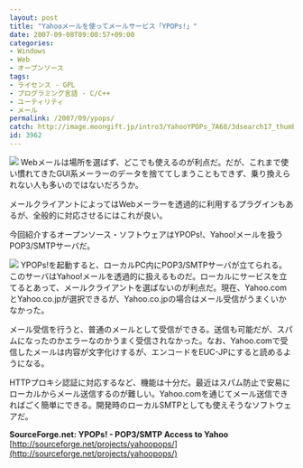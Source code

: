 ```yaml
---
layout: post
title: "Yahooメールを使ってメールサービス「YPOPs!」"
date: 2007-09-08T09:00:57+09:00
categories:
- Windows
- Web
- オープンソース
tags: 
- ライセンス - GPL
- プログラミング言語 - C/C++
- ユーティリティ
- メール
permalink: /2007/09/ypops/
catch: http://image.moongift.jp/intro3/YahooYPOPs_7A68/3dsearch17_thumb.png
id: 3962
---
```

[![](http://image.moongift.jp/intro3/YahooYPOPs_7A68/3dsearch16_thumb.png)](http://image.moongift.jp/intro3/YahooYPOPs_7A68/3dsearch162.png) Webメールは場所を選ばず、どこでも使えるのが利点だ。だが、これまで使い慣れてきたGUI系メーラーのデータを捨ててしまうこともできず、乗り換えられない人も多いのではないだろうか。   
  
メールクライアントによってはWebメーラーを透過的に利用するプラグインもあるが、全般的に対応させるにはこれが良い。   
  
今回紹介するオープンソース・ソフトウェアはYPOPs!、Yahoo!メールを扱うPOP3/SMTPサーバだ。   
  
<!--more-->  
  
[![](http://image.moongift.jp/intro3/YahooYPOPs_7A68/3dsearch17_thumb.png)](http://image.moongift.jp/intro3/YahooYPOPs_7A68/3dsearch172.png) YPOPs!を起動すると、ローカルPC内にPOP3/SMTPサーバが立てられる。このサーバはYahoo!メールを透過的に扱えるものだ。ローカルにサービスを立てるとあって、メールクライアントを選ばないのが利点だ。現在、Yahoo.comとYahoo.co.jpが選択できるが、Yahoo.co.jpの場合はメール受信がうまくいかなかった。   
  
メール受信を行うと、普通のメールとして受信ができる。送信も可能だが、スパムになったのかエラーなのかうまく受信されなかった。なお、Yahoo.comで受信したメールは内容が文字化けするが、エンコードをEUC-JPにすると読めるようになる。   
  
HTTPプロキシ認証に対応するなど、機能は十分だ。最近はスパム防止で安易にローカルからメール送信するのが難しい。Yahoo.comを通じてメール送信できればごく簡単にできる。開発時のローカルSMTPとしても使えそうなソフトウェアだ。   
  
**SourceForge.net: YPOPs! - POP3/SMTP Access to Yahoo**  
[http://sourceforge.net/projects/yahoopops/](http://sourceforge.net/projects/yahoopops/)